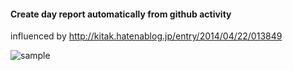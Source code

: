 #### Create day report automatically from github activity
influenced by http://kitak.hatenablog.jp/entry/2014/04/22/013849

![sample](https://dl.dropboxusercontent.com/s/4fkarin56ub8my9/%E3%82%B9%E3%82%AF%E3%83%AA%E3%83%BC%E3%83%B3%E3%82%B7%E3%83%A7%E3%83%83%E3%83%88%202014-04-22%2021.43.29.png)
